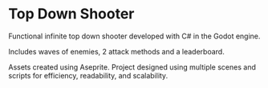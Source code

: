 # Top Down Shooter
Functional infinite top down shooter developed with C# in the Godot engine.

Includes waves of enemies, 2 attack methods and a leaderboard.

Assets created using Aseprite.
Project designed using multiple scenes and scripts for efficiency, readability, and scalability.
